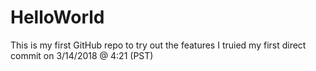 # HelloWorld
This is my first GitHub repo to try out the features
I truied my first direct commit on 3/14/2018 @ 4:21 (PST)
